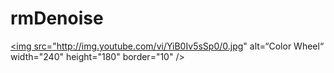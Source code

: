 # rmDenoise

<a href="https://youtu.be/YiB0Iv5sSp0" target="_blank"><img src="http://img.youtube.com/vi/YiB0Iv5sSp0/0.jpg" alt=“Color Wheel“ width="240" height="180" border="10" /></a>
